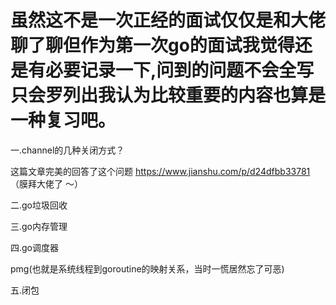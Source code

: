 # 虽然这不是一次正经的面试仅仅是和大佬聊了聊但作为第一次go的面试我觉得还是有必要记录一下,问到的问题不会全写只会罗列出我认为比较重要的内容也算是一种复习吧。

一.channel的几种关闭方式？

这篇文章完美的回答了这个问题 https://www.jianshu.com/p/d24dfbb33781 （膜拜大佬了 ～）

二.go垃圾回收

三.go内存管理

四.go调度器

pmg(也就是系统线程到goroutine的映射关系，当时一慌居然忘了可恶)

五.闭包









